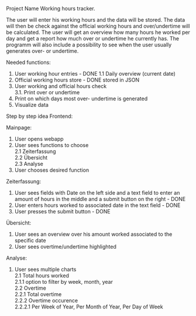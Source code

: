 Project Name
Working hours tracker.

The user will enter his working hours and the data will be stored. The data will then be check against the official working hours and over/undertime will be calculated. The user will get an overview how many hours he worked per day and get a report how much over or undertime he currently has.
The programm will also include a possibility to see when the user usually generates over- or undertime.

Needed functions:
1. User working hour entries  - DONE
   1.1 Daily overview (current date)  
2. Official working hours store  - DONE stored in JSON
3. User working and official hours check  
    3.1. Print over or undertime  
5. Print on which days most over- undertime is generated  
6. Visualize data

Step by step idea Frontend:

Mainpage:
1. User opens webapp
2. User sees functions to choose   
   2.1 Zeiterfassung   
   2.2 Übersicht   
   2.3 Analyse   
3. User chooses desired function   

Zeiterfassung:   
1. User sees fields with Date on the left side and a text field to enter an amount of hours in the middle and a submit button on the right   - DONE
2. User enters hours worked to associated date in the text field   - DONE
3. User presses the submit button  - DONE

Übersicht:  
1. User sees an overview over his amount worked associated to the specific date 
2. User sees overtime/undertime highlighted   

Analyse:
1. User sees multiple charts  
    2.1 Total hours worked     
        2.1.1 option to filter by week, month, year  
    2.2 Overtime     
        2.2.1 Total overtime  
        2.2.2 Overtime occurence  
            2.2.2.1 Per Week of Year, Per Month of Year, Per Day of Week
   



